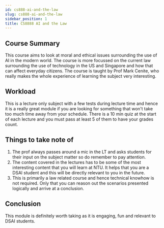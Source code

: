```yaml
---
id: cs888-ai-and-the-law
slug: cs888-ai-and-the-law
sidebar_position: 1
title: CS8888 AI and the Law
---
```


## Course Summary

This course aims to look at moral and ethical issues surrounding the use of AI in the modern world. The course is more focussed on the current law surrounding the use of technology in the US and Singapore and how that can affect everyday citizens. The course is taught by Prof Mark Cenite, who really makes the whole experience of learning the subject very interesting.

## Workload

This is a lecture only subject with a few tests during lecture time and hence it is a really great module if you are looking for something that won't take too much time away from your schedule. There is a 10 min quiz at the start of each lecture and you must pass at least 5 of them to have your grades count.

## Things to take note of

1. The prof always passes around a mic in the LT and asks students for their input on the subject matter so do remember to pay attention.
2. The content covered in the lectures has to be some of the most interesting content that you will learn at NTU. It helps that you are a DSAI student and this will be directly relevant to you in the future.
3. This is primarily a law related course and hence technical knowhow is not required. Only that you can reason out the scenarios presented logically and arrive at a conclusion.

## Conclusion

This module is definitely worth taking as it is engaging, fun and relevant to DSAI students.
